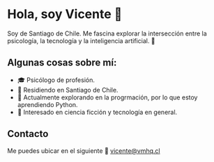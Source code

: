 # Hola, soy Vicente 👋

Soy de Santiago de Chile. Me fascina explorar la intersección entre la psicología, la tecnología y la inteligencia artificial. 🤖

## Algunas cosas sobre mí:

- 🎓 Psicólogo de profesión.
- 📍 Residiendo en Santiago de Chile.
- 💼 Actualmente explorando en la progrmación, por lo que estoy aprendiendo Python. 
- 🚀 Interesado en ciencia ficción y tecnología en general.

## Contacto

Me puedes ubicar en el siguiente 📧 vicente@vmhq.cl

<!---
vmhq/vmhq is a ✨ special ✨ repository because its `README.md` (this file) appears on your GitHub profile.
You can click the Preview link to take a look at your changes.
--->
